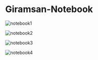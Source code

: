 # Giramsan-Notebook
![notebook1](https://user-images.githubusercontent.com/95236961/172912251-13a7c941-1804-4149-897a-bb6de81fef96.png)

![notebook2](https://user-images.githubusercontent.com/95236961/172912316-0470f4bd-0f2f-4208-85af-1de8627ed526.png)

![notebook3](https://user-images.githubusercontent.com/95236961/172912354-045198b0-bce3-4c14-b2e0-373d0eedf4b1.png)

![notebook4](https://user-images.githubusercontent.com/95236961/172912365-0a14cc6b-645d-4d5f-8523-6951214ab0f4.png)
